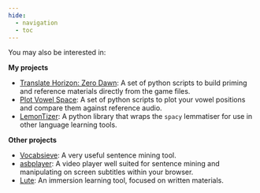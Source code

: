 ```yaml
---
hide:
  - navigation
  - toc
---
```


You may also be interested in:

**My projects**

- [Translate Horizon: Zero Dawn](https://github.com/jonathanfox5/translate_horizon_zero_dawn): A set of python scripts to build priming and reference materials directly from the game files.
- [Plot Vowel Space](https://github.com/jonathanfox5/plot_vowel_space): A set of python scripts to plot your vowel positions and compare them against reference audio.
- [LemonTizer](https://github.com/jonathanfox5/lemon_tizer): A python library that wraps the `spacy` lemmatiser for use in other language learning tools.

**Other projects**

- [Vocabsieve](https://github.com/FreeLanguageTools/vocabsieve/): A very useful sentence mining tool.
- [asbplayer](https://chromewebstore.google.com/detail/asbplayer-language-learni/hkledmpjpaehamkiehglnbelcpdflcab?pli=1): A video player well suited for sentence mining and manipulating on screen subtitles within your browser.
- [Lute](https://github.com/LuteOrg/lute-v3): An immersion learning tool, focused on written materials.
